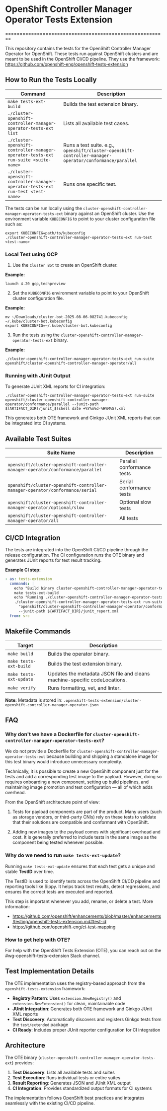 # OpenShift Controller Manager Operator Tests Extension
========================================================

This repository contains the tests for the OpenShift Controller Manager Operator for OpenShift.
These tests run against OpenShift clusters and are meant to be used in the OpenShift CI/CD pipeline.
They use the framework: https://github.com/openshift-eng/openshift-tests-extension

## How to Run the Tests Locally

| Command | Description |
|---------|-------------|
| `make tests-ext-build` | Builds the test extension binary. |
| `./cluster-openshift-controller-manager-operator-tests-ext list` | Lists all available test cases. |
| `./cluster-openshift-controller-manager-operator-tests-ext run-suite <suite-name>` | Runs a test suite. e.g., `openshift/cluster-openshift-controller-manager-operator/conformance/parallel` |
| `./cluster-openshift-controller-manager-operator-tests-ext run-test <test-name>` | Runs one specific test. |

The tests can be run locally using the `cluster-openshift-controller-manager-operator-tests-ext` binary against an OpenShift cluster.
Use the environment variable `KUBECONFIG` to point to your cluster configuration file such as:

```shell
export KUBECONFIG=path/to/kubeconfig
./cluster-openshift-controller-manager-operator-tests-ext run-test <test-name>
```

### Local Test using OCP

1. Use the `Cluster Bot` to create an OpenShift cluster.

**Example:**
```shell
launch 4.20 gcp,techpreview
```

2. Set the `KUBECONFIG` environment variable to point to your OpenShift cluster configuration file.

**Example:**
```shell
mv ~/Downloads/cluster-bot-2025-08-06-082741.kubeconfig ~/.kube/cluster-bot.kubeconfig
export KUBECONFIG=~/.kube/cluster-bot.kubeconfig
```

3. Run the tests using the `cluster-openshift-controller-manager-operator-tests-ext` binary.

**Example:**
```shell
./cluster-openshift-controller-manager-operator-tests-ext run-suite openshift/cluster-openshift-controller-manager-operator/all
```

### Running with JUnit Output

To generate JUnit XML reports for CI integration:

```shell
./cluster-openshift-controller-manager-operator-tests-ext run-suite openshift/cluster-openshift-controller-manager-operator/conformance/parallel --junit-path $(ARTIFACT_DIR)/junit_$(shell date +%Y%m%d-%H%M%S).xml
```

This generates both OTE framework and Ginkgo JUnit XML reports that can be integrated into CI systems.

## Available Test Suites

| Suite Name | Description |
|------------|-------------|
| `openshift/cluster-openshift-controller-manager-operator/conformance/parallel` | Parallel conformance tests |
| `openshift/cluster-openshift-controller-manager-operator/conformance/serial` | Serial conformance tests |
| `openshift/cluster-openshift-controller-manager-operator/optional/slow` | Optional slow tests |
| `openshift/cluster-openshift-controller-manager-operator/all` | All tests |

## CI/CD Integration

The tests are integrated into the OpenShift CI/CD pipeline through the release configuration.
The CI configuration runs the OTE binary and generates JUnit reports for test result tracking.

**Example CI step:**
```yaml
- as: tests-extension
  commands: |
    echo "Build binary cluster-openshift-controller-manager-operator-tests-ext"
    make tests-ext-build
    echo "Running ./cluster-openshift-controller-manager-operator-tests-ext with sanity test"
    ./cluster-openshift-controller-manager-operator-tests-ext run-suite \
      "openshift/cluster-openshift-controller-manager-operator/conformance/parallel" \
      --junit-path ${ARTIFACT_DIR}/junit_report.xml
  from: src
```

## Makefile Commands

| Target | Description |
|--------|-------------|
| `make build` | Builds the operator binary. |
| `make tests-ext-build` | Builds the test extension binary. |
| `make tests-ext-update` | Updates the metadata JSON file and cleans machine-specific codeLocations. |
| `make verify` | Runs formatting, vet, and linter. |

**Note:** Metadata is stored in: `.openshift-tests-extension/cluster-openshift-controller-manager-operator.json`

## FAQ

### Why don't we have a Dockerfile for `cluster-openshift-controller-manager-operator-tests-ext`?

We do not provide a Dockerfile for `cluster-openshift-controller-manager-operator-tests-ext` because building and shipping a
standalone image for this test binary would introduce unnecessary complexity.

Technically, it is possible to create a new OpenShift component just for the
tests and add a corresponding test image to the payload. However, doing so requires
onboarding a new component, setting up build pipelines, and maintaining image promotion
and test configuration — all of which adds overhead.

From the OpenShift architecture point of view:

1. Tests for payload components are part of the product. Many users (such as storage vendors, or third-party CNIs)
rely on these tests to validate that their solutions are compatible and conformant with OpenShift.

2. Adding new images to the payload comes with significant overhead and cost.
It is generally preferred to include tests in the same image as the component
being tested whenever possible.

### Why do we need to run `make tests-ext-update`?

Running `make tests-ext-update` ensures that each test gets a unique and stable **TestID** over time.

The TestID is used to identify tests across the OpenShift CI/CD pipeline and reporting tools like Sippy.
It helps track test results, detect regressions, and ensures the correct tests are
executed and reported.

This step is important whenever you add, rename, or delete a test.
More information:
- https://github.com/openshift/enhancements/blob/master/enhancements/testing/openshift-tests-extension.md#test-id
- https://github.com/openshift-eng/ci-test-mapping

### How to get help with OTE?

For help with the OpenShift Tests Extension (OTE), you can reach out on the #wg-openshift-tests-extension Slack channel.

## Test Implementation Details

The OTE implementation uses the registry-based approach from the `openshift-tests-extension` framework:

- **Registry Pattern**: Uses `extension.NewRegistry()` and `extension.NewExtension()` for clean, maintainable code
- **JUnit Integration**: Generates both OTE framework and Ginkgo JUnit XML reports
- **Test Discovery**: Automatically discovers and registers Ginkgo tests from the `test/extended` package
- **CI Ready**: Includes proper JUnit reporter configuration for CI integration

## Architecture

The OTE binary (`cluster-openshift-controller-manager-operator-tests-ext`) provides:

1. **Test Discovery**: Lists all available tests and suites
2. **Test Execution**: Runs individual tests or entire suites
3. **Result Reporting**: Generates JSON and JUnit XML output
4. **CI Integration**: Provides standardized output formats for CI systems

The implementation follows OpenShift best practices and integrates seamlessly with the existing CI/CD pipeline.
